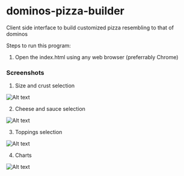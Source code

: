 # dominos-pizza-builder
Client side interface to build customized pizza resembling to that of dominos

Steps to run this program:
1. Open the index.html using any web browser (preferrably Chrome)

### Screenshots

1. Size and crust selection

![Alt text](/screenshots/ass8_snap1.png?raw=true "Size and crust selection")


2. Cheese and sauce selection

![Alt text](/screenshots/ass8_snap2.png?raw=true "Cheese and sauce selection")


3. Toppings selection

![Alt text](/screenshots/ass8_snap3.png?raw=true "Toppings selection")


4. Charts

![Alt text](/screenshots/ass8_snap4.png?raw=true "Charts")

